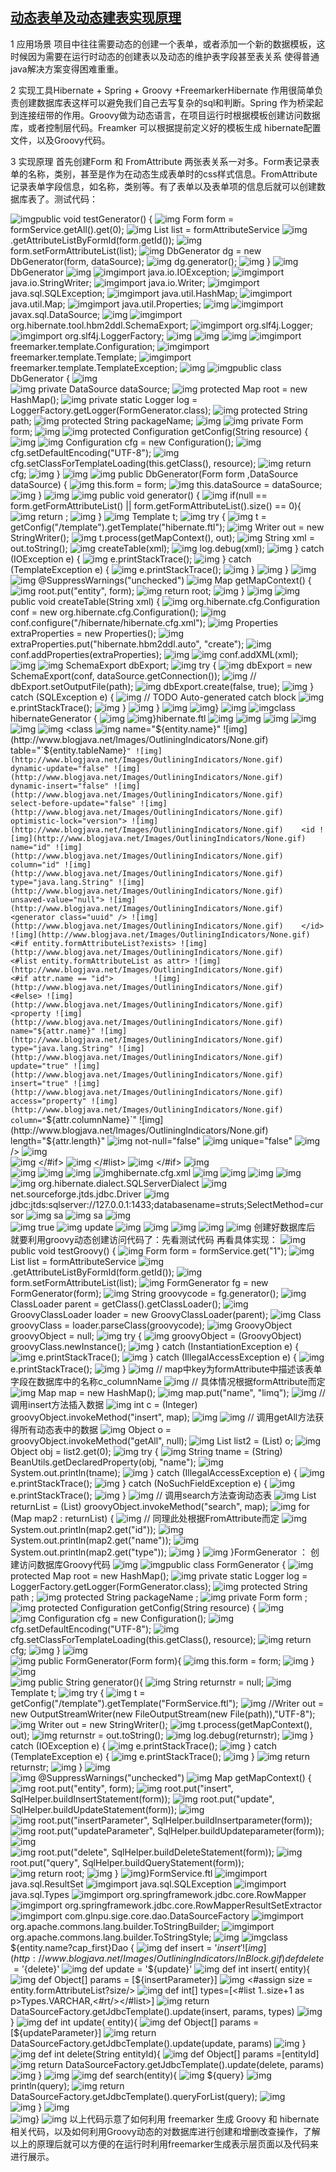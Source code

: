## [动态表单及动态建表实现原理](http://www.blogjava.net/limq/archive/2009/09/19/295690.html)

  1 应用场景
 项目中往往需要动态的创建一个表单，或者添加一个新的数据模板，这时候因为需要在运行时动态的创建表以及动态的维护表字段甚至表关系 使得普通java解决方案变得困难重重。 

  2 实现工具Hibernate + Spring + Groovy +FreemarkerHibernate 作用很简单负责创建数据库表这样可以避免我们自己去写复杂的sql和判断。Spring 作为桥梁起到连接纽带的作用。Groovy做为动态语言，在项目运行时根据模板创建访问数据库，或者控制层代码。Freamker 可以根据提前定义好的模板生成 hibernate配置文件，以及Groovy代码。   
  
  3 实现原理 首先创建Form 和 FromAttribute 两张表关系一对多。Form表记录表单的名称，类别，甚至是作为在动态生成表单时的css样式信息。FromAttribute记录表单字段信息，如名称，类别等。有了表单以及表单项的信息后就可以创建数据库表了。测试代码：
  
![img](http://www.blogjava.net/Images/OutliningIndicators/ExpandedBlockStart.gif)public void testGenerator() {
![img](http://www.blogjava.net/Images/OutliningIndicators/InBlock.gif)    Form form = formService.getAll().get(0);
![img](http://www.blogjava.net/Images/OutliningIndicators/InBlock.gif)    List<FormAttribute> list = formAttributeService
![img](http://www.blogjava.net/Images/OutliningIndicators/InBlock.gif)        .getAttributeListByFormId(form.getId());
![img](http://www.blogjava.net/Images/OutliningIndicators/InBlock.gif)    form.setFormAttributeList(list);
![img](http://www.blogjava.net/Images/OutliningIndicators/InBlock.gif)    DbGenerator dg = new DbGenerator(form, dataSource);
![img](http://www.blogjava.net/Images/OutliningIndicators/InBlock.gif)    dg.generator();
![img](http://www.blogjava.net/Images/OutliningIndicators/ExpandedBlockEnd.gif)  }
![img](http://www.blogjava.net/Images/OutliningIndicators/None.gif)DbGenerator
![img](http://www.blogjava.net/Images/OutliningIndicators/None.gif)
![img](http://www.blogjava.net/Images/OutliningIndicators/None.gif)import java.io.IOException;
![img](http://www.blogjava.net/Images/OutliningIndicators/None.gif)import java.io.StringWriter;
![img](http://www.blogjava.net/Images/OutliningIndicators/None.gif)import java.io.Writer;
![img](http://www.blogjava.net/Images/OutliningIndicators/None.gif)import java.sql.SQLException;
![img](http://www.blogjava.net/Images/OutliningIndicators/None.gif)import java.util.HashMap;
![img](http://www.blogjava.net/Images/OutliningIndicators/None.gif)import java.util.Map;
![img](http://www.blogjava.net/Images/OutliningIndicators/None.gif)import java.util.Properties;
![img](http://www.blogjava.net/Images/OutliningIndicators/None.gif)
![img](http://www.blogjava.net/Images/OutliningIndicators/None.gif)import javax.sql.DataSource;
![img](http://www.blogjava.net/Images/OutliningIndicators/None.gif)
![img](http://www.blogjava.net/Images/OutliningIndicators/None.gif)import org.hibernate.tool.hbm2ddl.SchemaExport;
![img](http://www.blogjava.net/Images/OutliningIndicators/None.gif)import org.slf4j.Logger;
![img](http://www.blogjava.net/Images/OutliningIndicators/None.gif)import org.slf4j.LoggerFactory;
![img](http://www.blogjava.net/Images/OutliningIndicators/None.gif)
![img](http://www.blogjava.net/Images/OutliningIndicators/None.gif)
![img](http://www.blogjava.net/Images/OutliningIndicators/None.gif)
![img](http://www.blogjava.net/Images/OutliningIndicators/None.gif)import freemarker.template.Configuration;
![img](http://www.blogjava.net/Images/OutliningIndicators/None.gif)import freemarker.template.Template;
![img](http://www.blogjava.net/Images/OutliningIndicators/None.gif)import freemarker.template.TemplateException;
![img](http://www.blogjava.net/Images/OutliningIndicators/None.gif)
![img](http://www.blogjava.net/Images/OutliningIndicators/ExpandedBlockStart.gif)public class DbGenerator {
![img](http://www.blogjava.net/Images/OutliningIndicators/InBlock.gif)  
![img](http://www.blogjava.net/Images/OutliningIndicators/InBlock.gif)  private DataSource dataSource;
![img](http://www.blogjava.net/Images/OutliningIndicators/InBlock.gif)  protected Map root = new HashMap();
![img](http://www.blogjava.net/Images/OutliningIndicators/InBlock.gif)  private static Logger log = LoggerFactory.getLogger(FormGenerator.class);
![img](http://www.blogjava.net/Images/OutliningIndicators/InBlock.gif)  protected String path;
![img](http://www.blogjava.net/Images/OutliningIndicators/InBlock.gif)  protected String packageName;
![img](http://www.blogjava.net/Images/OutliningIndicators/InBlock.gif)
![img](http://www.blogjava.net/Images/OutliningIndicators/InBlock.gif)  private Form form;
![img](http://www.blogjava.net/Images/OutliningIndicators/InBlock.gif)
![img](http://www.blogjava.net/Images/OutliningIndicators/ExpandedSubBlockStart.gif)  protected Configuration getConfig(String resource) {
![img](http://www.blogjava.net/Images/OutliningIndicators/InBlock.gif)
![img](http://www.blogjava.net/Images/OutliningIndicators/InBlock.gif)    Configuration cfg = new Configuration();
![img](http://www.blogjava.net/Images/OutliningIndicators/InBlock.gif)    cfg.setDefaultEncoding("UTF-8");
![img](http://www.blogjava.net/Images/OutliningIndicators/InBlock.gif)    cfg.setClassForTemplateLoading(this.getClass(), resource);
![img](http://www.blogjava.net/Images/OutliningIndicators/InBlock.gif)    return cfg;
![img](http://www.blogjava.net/Images/OutliningIndicators/ExpandedSubBlockEnd.gif)  }
![img](http://www.blogjava.net/Images/OutliningIndicators/InBlock.gif)
![img](http://www.blogjava.net/Images/OutliningIndicators/ExpandedSubBlockStart.gif)  public DbGenerator(Form form ,DataSource dataSource) {
![img](http://www.blogjava.net/Images/OutliningIndicators/InBlock.gif)    this.form = form;
![img](http://www.blogjava.net/Images/OutliningIndicators/InBlock.gif)    this.dataSource = dataSource;
![img](http://www.blogjava.net/Images/OutliningIndicators/ExpandedSubBlockEnd.gif)  }
![img](http://www.blogjava.net/Images/OutliningIndicators/InBlock.gif)
![img](http://www.blogjava.net/Images/OutliningIndicators/ExpandedSubBlockStart.gif)  public void generator() {
![img](http://www.blogjava.net/Images/OutliningIndicators/ExpandedSubBlockStart.gif)    if(null == form.getFormAttributeList() || form.getFormAttributeList().size() == 0){
![img](http://www.blogjava.net/Images/OutliningIndicators/InBlock.gif)      return ;
![img](http://www.blogjava.net/Images/OutliningIndicators/ExpandedSubBlockEnd.gif)    }
![img](http://www.blogjava.net/Images/OutliningIndicators/InBlock.gif)    Template t;
![img](http://www.blogjava.net/Images/OutliningIndicators/ExpandedSubBlockStart.gif)    try {
![img](http://www.blogjava.net/Images/OutliningIndicators/InBlock.gif)      t = getConfig("/template").getTemplate("hibernate.ftl");
![img](http://www.blogjava.net/Images/OutliningIndicators/InBlock.gif)      Writer out = new StringWriter();
![img](http://www.blogjava.net/Images/OutliningIndicators/InBlock.gif)      t.process(getMapContext(), out);
![img](http://www.blogjava.net/Images/OutliningIndicators/InBlock.gif)      String xml = out.toString();
![img](http://www.blogjava.net/Images/OutliningIndicators/InBlock.gif)      createTable(xml);
![img](http://www.blogjava.net/Images/OutliningIndicators/InBlock.gif)      log.debug(xml);
![img](http://www.blogjava.net/Images/OutliningIndicators/ExpandedSubBlockStart.gif)    } catch (IOException e) {
![img](http://www.blogjava.net/Images/OutliningIndicators/InBlock.gif)      e.printStackTrace();
![img](http://www.blogjava.net/Images/OutliningIndicators/ExpandedSubBlockStart.gif)    } catch (TemplateException e) {
![img](http://www.blogjava.net/Images/OutliningIndicators/InBlock.gif)      e.printStackTrace();
![img](http://www.blogjava.net/Images/OutliningIndicators/ExpandedSubBlockEnd.gif)    }
![img](http://www.blogjava.net/Images/OutliningIndicators/ExpandedSubBlockEnd.gif)  }
![img](http://www.blogjava.net/Images/OutliningIndicators/InBlock.gif)
![img](http://www.blogjava.net/Images/OutliningIndicators/InBlock.gif)  @SuppressWarnings("unchecked")
![img](http://www.blogjava.net/Images/OutliningIndicators/ExpandedSubBlockStart.gif)  Map getMapContext() {
![img](http://www.blogjava.net/Images/OutliningIndicators/InBlock.gif)    root.put("entity", form);
![img](http://www.blogjava.net/Images/OutliningIndicators/InBlock.gif)    return root;
![img](http://www.blogjava.net/Images/OutliningIndicators/ExpandedSubBlockEnd.gif)  }
![img](http://www.blogjava.net/Images/OutliningIndicators/InBlock.gif)
![img](http://www.blogjava.net/Images/OutliningIndicators/ExpandedSubBlockStart.gif)  public void createTable(String xml) {
![img](http://www.blogjava.net/Images/OutliningIndicators/InBlock.gif)    org.hibernate.cfg.Configuration conf = new org.hibernate.cfg.Configuration();
![img](http://www.blogjava.net/Images/OutliningIndicators/InBlock.gif)    conf.configure("/hibernate/hibernate.cfg.xml");
![img](http://www.blogjava.net/Images/OutliningIndicators/InBlock.gif)    Properties extraProperties = new Properties();
![img](http://www.blogjava.net/Images/OutliningIndicators/InBlock.gif)    extraProperties.put("hibernate.hbm2ddl.auto", "create");
![img](http://www.blogjava.net/Images/OutliningIndicators/InBlock.gif)    conf.addProperties(extraProperties);
![img](http://www.blogjava.net/Images/OutliningIndicators/InBlock.gif)
![img](http://www.blogjava.net/Images/OutliningIndicators/InBlock.gif)    conf.addXML(xml);
![img](http://www.blogjava.net/Images/OutliningIndicators/InBlock.gif)
![img](http://www.blogjava.net/Images/OutliningIndicators/InBlock.gif)    SchemaExport dbExport;
![img](http://www.blogjava.net/Images/OutliningIndicators/ExpandedSubBlockStart.gif)    try {
![img](http://www.blogjava.net/Images/OutliningIndicators/InBlock.gif)      dbExport = new SchemaExport(conf, dataSource.getConnection());
![img](http://www.blogjava.net/Images/OutliningIndicators/InBlock.gif)      // dbExport.setOutputFile(path);
![img](http://www.blogjava.net/Images/OutliningIndicators/InBlock.gif)      dbExport.create(false, true);
![img](http://www.blogjava.net/Images/OutliningIndicators/ExpandedSubBlockStart.gif)    } catch (SQLException e) {
![img](http://www.blogjava.net/Images/OutliningIndicators/InBlock.gif)      // TODO Auto-generated catch block
![img](http://www.blogjava.net/Images/OutliningIndicators/InBlock.gif)      e.printStackTrace();
![img](http://www.blogjava.net/Images/OutliningIndicators/ExpandedSubBlockEnd.gif)    }
![img](http://www.blogjava.net/Images/OutliningIndicators/ExpandedSubBlockEnd.gif)  }
![img](http://www.blogjava.net/Images/OutliningIndicators/InBlock.gif)
![img](http://www.blogjava.net/Images/OutliningIndicators/ExpandedBlockEnd.gif)}
![img](http://www.blogjava.net/Images/OutliningIndicators/None.gif)
![img](http://www.blogjava.net/Images/OutliningIndicators/ExpandedBlockStart.gif)class hibernateGenerator {
![img](http://www.blogjava.net/Images/OutliningIndicators/InBlock.gif)
![img](http://www.blogjava.net/Images/OutliningIndicators/ExpandedBlockEnd.gif)}hibernate.ftl
![img](http://www.blogjava.net/Images/OutliningIndicators/None.gif)<?xml version="1.0" encoding="UTF-8"?>
![img](http://www.blogjava.net/Images/OutliningIndicators/None.gif)
![img](http://www.blogjava.net/Images/OutliningIndicators/None.gif)<!DOCTYPE hibernate-mapping 
![img](http://www.blogjava.net/Images/OutliningIndicators/None.gif) PUBLIC "-//Hibernate/Hibernate Mapping DTD 3.0//EN"
![img](http://www.blogjava.net/Images/OutliningIndicators/None.gif)     "http://hibernate.sourceforge.net/hibernate-mapping-3.0.dtd">
![img](http://www.blogjava.net/Images/OutliningIndicators/None.gif)
![img](http://www.blogjava.net/Images/OutliningIndicators/None.gif)<hibernate-mapping>
![img](http://www.blogjava.net/Images/OutliningIndicators/None.gif)  <class
![img](http://www.blogjava.net/Images/OutliningIndicators/None.gif)    name="${entity.name}"
![img](http://www.blogjava.net/Images/OutliningIndicators/None.gif)    table="`${entity.tableName}`"
![img](http://www.blogjava.net/Images/OutliningIndicators/None.gif)    dynamic-update="false"
![img](http://www.blogjava.net/Images/OutliningIndicators/None.gif)    dynamic-insert="false"
![img](http://www.blogjava.net/Images/OutliningIndicators/None.gif)    select-before-update="false"
![img](http://www.blogjava.net/Images/OutliningIndicators/None.gif)    optimistic-lock="version">
![img](http://www.blogjava.net/Images/OutliningIndicators/None.gif)    <id
![img](http://www.blogjava.net/Images/OutliningIndicators/None.gif)      name="id"
![img](http://www.blogjava.net/Images/OutliningIndicators/None.gif)      column="id"
![img](http://www.blogjava.net/Images/OutliningIndicators/None.gif)      type="java.lang.String"
![img](http://www.blogjava.net/Images/OutliningIndicators/None.gif)      unsaved-value="null">
![img](http://www.blogjava.net/Images/OutliningIndicators/None.gif)      <generator class="uuid" />
![img](http://www.blogjava.net/Images/OutliningIndicators/None.gif)    </id>
![img](http://www.blogjava.net/Images/OutliningIndicators/None.gif)    <#if entity.formAttributeList?exists>
![img](http://www.blogjava.net/Images/OutliningIndicators/None.gif)      <#list entity.formAttributeList as attr>
![img](http://www.blogjava.net/Images/OutliningIndicators/None.gif)        <#if attr.name == "id">        
![img](http://www.blogjava.net/Images/OutliningIndicators/None.gif)        <#else>
![img](http://www.blogjava.net/Images/OutliningIndicators/None.gif)    <property
![img](http://www.blogjava.net/Images/OutliningIndicators/None.gif)      name="${attr.name}"
![img](http://www.blogjava.net/Images/OutliningIndicators/None.gif)      type="java.lang.String"
![img](http://www.blogjava.net/Images/OutliningIndicators/None.gif)      update="true"
![img](http://www.blogjava.net/Images/OutliningIndicators/None.gif)      insert="true"
![img](http://www.blogjava.net/Images/OutliningIndicators/None.gif)      access="property"
![img](http://www.blogjava.net/Images/OutliningIndicators/None.gif)      column="`${attr.columnName}`"
![img](http://www.blogjava.net/Images/OutliningIndicators/None.gif)      length="${attr.length}"
![img](http://www.blogjava.net/Images/OutliningIndicators/None.gif)      not-null="false"
![img](http://www.blogjava.net/Images/OutliningIndicators/None.gif)      unique="false"
![img](http://www.blogjava.net/Images/OutliningIndicators/None.gif)    />
![img](http://www.blogjava.net/Images/OutliningIndicators/None.gif)    
![img](http://www.blogjava.net/Images/OutliningIndicators/None.gif)        </#if>
![img](http://www.blogjava.net/Images/OutliningIndicators/None.gif)      </#list>
![img](http://www.blogjava.net/Images/OutliningIndicators/None.gif)    </#if>
![img](http://www.blogjava.net/Images/OutliningIndicators/None.gif)    
![img](http://www.blogjava.net/Images/OutliningIndicators/None.gif)  </class>
![img](http://www.blogjava.net/Images/OutliningIndicators/None.gif)
![img](http://www.blogjava.net/Images/OutliningIndicators/None.gif)</hibernate-mapping>
![img](http://www.blogjava.net/Images/OutliningIndicators/None.gif)hibernate.cfg.xml
![img](http://www.blogjava.net/Images/OutliningIndicators/None.gif)<!DOCTYPE hibernate-configuration
![img](http://www.blogjava.net/Images/OutliningIndicators/None.gif)  PUBLIC "-//Hibernate/Hibernate Configuration DTD 3.0//EN"
![img](http://www.blogjava.net/Images/OutliningIndicators/None.gif)  "http://hibernate.sourceforge.net/hibernate-configuration-3.0.dtd">
![img](http://www.blogjava.net/Images/OutliningIndicators/None.gif)
![img](http://www.blogjava.net/Images/OutliningIndicators/None.gif)<hibernate-configuration>
![img](http://www.blogjava.net/Images/OutliningIndicators/None.gif)<session-factory>
![img](http://www.blogjava.net/Images/OutliningIndicators/None.gif)    <property name="dialect">org.hibernate.dialect.SQLServerDialect</property>
![img](http://www.blogjava.net/Images/OutliningIndicators/None.gif)  <property name="connection.driver_class">net.sourceforge.jtds.jdbc.Driver</property>
![img](http://www.blogjava.net/Images/OutliningIndicators/None.gif)  <property name="connection.url">jdbc:jtds:sqlserver://127.0.0.1:1433;databasename=struts;SelectMethod=cursor</property>
![img](http://www.blogjava.net/Images/OutliningIndicators/None.gif)  <property name="connection.username">sa</property>
![img](http://www.blogjava.net/Images/OutliningIndicators/None.gif)  <property name="connection.password">sa</property>
![img](http://www.blogjava.net/Images/OutliningIndicators/None.gif)  
![img](http://www.blogjava.net/Images/OutliningIndicators/None.gif)  <property name="show_sql">true</property>
![img](http://www.blogjava.net/Images/OutliningIndicators/None.gif)  <property name="hibernate.hbm2ddl.auto">update</property>
![img](http://www.blogjava.net/Images/OutliningIndicators/None.gif)
![img](http://www.blogjava.net/Images/OutliningIndicators/None.gif)<!-- 
![img](http://www.blogjava.net/Images/OutliningIndicators/None.gif)  <mapping resource="hibernate/FormAttribute.hbm.xml" />
![img](http://www.blogjava.net/Images/OutliningIndicators/None.gif)  <mapping resource="hibernate/Form.hbm.xml" />
![img](http://www.blogjava.net/Images/OutliningIndicators/None.gif)  -->
![img](http://www.blogjava.net/Images/OutliningIndicators/None.gif)</session-factory>
![img](http://www.blogjava.net/Images/OutliningIndicators/None.gif)
![img](http://www.blogjava.net/Images/OutliningIndicators/None.gif)</hibernate-configuration> 创建好数据库后 就要利用groovy动态创建访问代码了：先看测试代码 再看具体实现：
![img](http://www.blogjava.net/Images/OutliningIndicators/ExpandedBlockStart.gif)public void testGroovy() {
![img](http://www.blogjava.net/Images/OutliningIndicators/InBlock.gif)    Form form = formService.get("1");
![img](http://www.blogjava.net/Images/OutliningIndicators/InBlock.gif)    List<FormAttribute> list = formAttributeService
![img](http://www.blogjava.net/Images/OutliningIndicators/InBlock.gif)        .getAttributeListByFormId(form.getId());
![img](http://www.blogjava.net/Images/OutliningIndicators/InBlock.gif)    form.setFormAttributeList(list);
![img](http://www.blogjava.net/Images/OutliningIndicators/InBlock.gif)    FormGenerator fg = new FormGenerator(form);
![img](http://www.blogjava.net/Images/OutliningIndicators/InBlock.gif)    String groovycode = fg.generator();
![img](http://www.blogjava.net/Images/OutliningIndicators/InBlock.gif)    ClassLoader parent = getClass().getClassLoader();
![img](http://www.blogjava.net/Images/OutliningIndicators/InBlock.gif)    GroovyClassLoader loader = new GroovyClassLoader(parent);
![img](http://www.blogjava.net/Images/OutliningIndicators/InBlock.gif)    Class groovyClass = loader.parseClass(groovycode);
![img](http://www.blogjava.net/Images/OutliningIndicators/InBlock.gif)    GroovyObject groovyObject = null;
![img](http://www.blogjava.net/Images/OutliningIndicators/ExpandedSubBlockStart.gif)    try {
![img](http://www.blogjava.net/Images/OutliningIndicators/InBlock.gif)      groovyObject = (GroovyObject) groovyClass.newInstance();
![img](http://www.blogjava.net/Images/OutliningIndicators/ExpandedSubBlockStart.gif)    } catch (InstantiationException e) {
![img](http://www.blogjava.net/Images/OutliningIndicators/InBlock.gif)      e.printStackTrace();
![img](http://www.blogjava.net/Images/OutliningIndicators/ExpandedSubBlockStart.gif)    } catch (IllegalAccessException e) {
![img](http://www.blogjava.net/Images/OutliningIndicators/InBlock.gif)      e.printStackTrace();
![img](http://www.blogjava.net/Images/OutliningIndicators/ExpandedSubBlockEnd.gif)    }
![img](http://www.blogjava.net/Images/OutliningIndicators/InBlock.gif)    // map中key为formAttribute中描述该表单字段在数据库中的名称c_columnName
![img](http://www.blogjava.net/Images/OutliningIndicators/InBlock.gif)    // 具体情况根据formAttribute而定
![img](http://www.blogjava.net/Images/OutliningIndicators/InBlock.gif)    Map map = new HashMap();
![img](http://www.blogjava.net/Images/OutliningIndicators/InBlock.gif)    map.put("name", "limq");
![img](http://www.blogjava.net/Images/OutliningIndicators/InBlock.gif)    // 调用insert方法插入数据
![img](http://www.blogjava.net/Images/OutliningIndicators/InBlock.gif)    int c = (Integer) groovyObject.invokeMethod("insert", map);
![img](http://www.blogjava.net/Images/OutliningIndicators/InBlock.gif)
![img](http://www.blogjava.net/Images/OutliningIndicators/InBlock.gif)    // 调用getAll方法获得所有动态表中的数据
![img](http://www.blogjava.net/Images/OutliningIndicators/InBlock.gif)    Object o = groovyObject.invokeMethod("getAll", null);
![img](http://www.blogjava.net/Images/OutliningIndicators/InBlock.gif)    List list2 = (List) o;
![img](http://www.blogjava.net/Images/OutliningIndicators/InBlock.gif)    Object obj = list2.get(0);
![img](http://www.blogjava.net/Images/OutliningIndicators/ExpandedSubBlockStart.gif)    try {
![img](http://www.blogjava.net/Images/OutliningIndicators/InBlock.gif)      String tname = (String) BeanUtils.getDeclaredProperty(obj, "name");
![img](http://www.blogjava.net/Images/OutliningIndicators/InBlock.gif)      System.out.println(tname);
![img](http://www.blogjava.net/Images/OutliningIndicators/ExpandedSubBlockStart.gif)    } catch (IllegalAccessException e) {
![img](http://www.blogjava.net/Images/OutliningIndicators/InBlock.gif)      e.printStackTrace();
![img](http://www.blogjava.net/Images/OutliningIndicators/ExpandedSubBlockStart.gif)    } catch (NoSuchFieldException e) {
![img](http://www.blogjava.net/Images/OutliningIndicators/InBlock.gif)      e.printStackTrace();
![img](http://www.blogjava.net/Images/OutliningIndicators/ExpandedSubBlockEnd.gif)    }
![img](http://www.blogjava.net/Images/OutliningIndicators/InBlock.gif)    // 调用search方法查询动态表
![img](http://www.blogjava.net/Images/OutliningIndicators/InBlock.gif)    List<Map> returnList = (List) groovyObject.invokeMethod("search", map);
![img](http://www.blogjava.net/Images/OutliningIndicators/ExpandedSubBlockStart.gif)    for (Map map2 : returnList) {
![img](http://www.blogjava.net/Images/OutliningIndicators/InBlock.gif)      // 同理此处根据FromAttribute而定
![img](http://www.blogjava.net/Images/OutliningIndicators/InBlock.gif)      System.out.println(map2.get("id"));
![img](http://www.blogjava.net/Images/OutliningIndicators/InBlock.gif)      System.out.println(map2.get("name"));
![img](http://www.blogjava.net/Images/OutliningIndicators/InBlock.gif)      System.out.println(map2.get("type"));
![img](http://www.blogjava.net/Images/OutliningIndicators/ExpandedSubBlockEnd.gif)    }
![img](http://www.blogjava.net/Images/OutliningIndicators/ExpandedBlockEnd.gif)  }FormGenerator ： 创建访问数据库Groovy代码
![img](http://www.blogjava.net/Images/OutliningIndicators/None.gif)
![img](http://www.blogjava.net/Images/OutliningIndicators/ExpandedBlockStart.gif)public class FormGenerator {
![img](http://www.blogjava.net/Images/OutliningIndicators/InBlock.gif)  protected Map root = new HashMap();
![img](http://www.blogjava.net/Images/OutliningIndicators/InBlock.gif)  private static Logger log = LoggerFactory.getLogger(FormGenerator.class);
![img](http://www.blogjava.net/Images/OutliningIndicators/InBlock.gif)    protected String path ;
![img](http://www.blogjava.net/Images/OutliningIndicators/InBlock.gif)    protected String packageName ;
![img](http://www.blogjava.net/Images/OutliningIndicators/InBlock.gif)    private Form form ; 
![img](http://www.blogjava.net/Images/OutliningIndicators/ExpandedSubBlockStart.gif)    protected Configuration getConfig(String resource) {
![img](http://www.blogjava.net/Images/OutliningIndicators/InBlock.gif)      
![img](http://www.blogjava.net/Images/OutliningIndicators/InBlock.gif)       Configuration cfg = new Configuration();
![img](http://www.blogjava.net/Images/OutliningIndicators/InBlock.gif)      cfg.setDefaultEncoding("UTF-8");
![img](http://www.blogjava.net/Images/OutliningIndicators/InBlock.gif)      cfg.setClassForTemplateLoading(this.getClass(), resource);
![img](http://www.blogjava.net/Images/OutliningIndicators/InBlock.gif)      return cfg;
![img](http://www.blogjava.net/Images/OutliningIndicators/ExpandedSubBlockEnd.gif)    }
![img](http://www.blogjava.net/Images/OutliningIndicators/InBlock.gif)    
![img](http://www.blogjava.net/Images/OutliningIndicators/ExpandedSubBlockStart.gif)    public FormGenerator(Form form){
![img](http://www.blogjava.net/Images/OutliningIndicators/InBlock.gif)      this.form = form;
![img](http://www.blogjava.net/Images/OutliningIndicators/ExpandedSubBlockEnd.gif)    }
![img](http://www.blogjava.net/Images/OutliningIndicators/InBlock.gif)    
![img](http://www.blogjava.net/Images/OutliningIndicators/ExpandedSubBlockStart.gif)    public String generator(){
![img](http://www.blogjava.net/Images/OutliningIndicators/InBlock.gif)      String returnstr = null;
![img](http://www.blogjava.net/Images/OutliningIndicators/InBlock.gif)      Template t;
![img](http://www.blogjava.net/Images/OutliningIndicators/ExpandedSubBlockStart.gif)      try {
![img](http://www.blogjava.net/Images/OutliningIndicators/InBlock.gif)        t = getConfig("/template").getTemplate("FormService.ftl");
![img](http://www.blogjava.net/Images/OutliningIndicators/InBlock.gif)        //Writer out = new OutputStreamWriter(new FileOutputStream(new File(path)),"UTF-8");
![img](http://www.blogjava.net/Images/OutliningIndicators/InBlock.gif)        Writer out = new StringWriter();
![img](http://www.blogjava.net/Images/OutliningIndicators/InBlock.gif)        t.process(getMapContext(), out);
![img](http://www.blogjava.net/Images/OutliningIndicators/InBlock.gif)        returnstr = out.toString();
![img](http://www.blogjava.net/Images/OutliningIndicators/InBlock.gif)        log.debug(returnstr);
![img](http://www.blogjava.net/Images/OutliningIndicators/ExpandedSubBlockStart.gif)      } catch (IOException e) {
![img](http://www.blogjava.net/Images/OutliningIndicators/InBlock.gif)        e.printStackTrace();
![img](http://www.blogjava.net/Images/OutliningIndicators/ExpandedSubBlockStart.gif)      } catch (TemplateException e) {
![img](http://www.blogjava.net/Images/OutliningIndicators/InBlock.gif)        e.printStackTrace();
![img](http://www.blogjava.net/Images/OutliningIndicators/ExpandedSubBlockEnd.gif)      }
![img](http://www.blogjava.net/Images/OutliningIndicators/InBlock.gif)      return returnstr;
![img](http://www.blogjava.net/Images/OutliningIndicators/ExpandedSubBlockEnd.gif)    }
![img](http://www.blogjava.net/Images/OutliningIndicators/InBlock.gif)    
![img](http://www.blogjava.net/Images/OutliningIndicators/InBlock.gif)    @SuppressWarnings("unchecked")
![img](http://www.blogjava.net/Images/OutliningIndicators/ExpandedSubBlockStart.gif)    Map getMapContext() {
![img](http://www.blogjava.net/Images/OutliningIndicators/InBlock.gif)      root.put("entity", form);
![img](http://www.blogjava.net/Images/OutliningIndicators/InBlock.gif)      root.put("insert", SqlHelper.buildInsertStatement(form));
![img](http://www.blogjava.net/Images/OutliningIndicators/InBlock.gif)      root.put("update", SqlHelper.buildUpdateStatement(form));
![img](http://www.blogjava.net/Images/OutliningIndicators/InBlock.gif)      
![img](http://www.blogjava.net/Images/OutliningIndicators/InBlock.gif)      root.put("insertParameter", SqlHelper.buildInsertparameter(form));
![img](http://www.blogjava.net/Images/OutliningIndicators/InBlock.gif)      root.put("updateParameter", SqlHelper.buildUpdateparameter(form));
![img](http://www.blogjava.net/Images/OutliningIndicators/InBlock.gif)      
![img](http://www.blogjava.net/Images/OutliningIndicators/InBlock.gif)      root.put("delete", SqlHelper.buildDeleteStatement(form));
![img](http://www.blogjava.net/Images/OutliningIndicators/InBlock.gif)      root.put("query", SqlHelper.buildQueryStatement(form));  
![img](http://www.blogjava.net/Images/OutliningIndicators/InBlock.gif)      return root;
![img](http://www.blogjava.net/Images/OutliningIndicators/ExpandedSubBlockEnd.gif)    }
![img](http://www.blogjava.net/Images/OutliningIndicators/ExpandedBlockEnd.gif)}FormService.ftl
![img](http://www.blogjava.net/Images/OutliningIndicators/None.gif)import java.sql.ResultSet
![img](http://www.blogjava.net/Images/OutliningIndicators/None.gif)import java.sql.SQLException
![img](http://www.blogjava.net/Images/OutliningIndicators/None.gif)import java.sql.Types 
![img](http://www.blogjava.net/Images/OutliningIndicators/None.gif)import org.springframework.jdbc.core.RowMapper
![img](http://www.blogjava.net/Images/OutliningIndicators/None.gif)import org.springframework.jdbc.core.RowMapperResultSetExtractor
![img](http://www.blogjava.net/Images/OutliningIndicators/None.gif)import com.glnpu.sige.core.dao.DataSourceFactory
![img](http://www.blogjava.net/Images/OutliningIndicators/None.gif)import org.apache.commons.lang.builder.ToStringBuilder;
![img](http://www.blogjava.net/Images/OutliningIndicators/None.gif)import org.apache.commons.lang.builder.ToStringStyle;
![img](http://www.blogjava.net/Images/OutliningIndicators/None.gif)
![img](http://www.blogjava.net/Images/OutliningIndicators/ExpandedBlockStart.gif)class ${entity.name?cap_first}Dao {
![img](http://www.blogjava.net/Images/OutliningIndicators/InBlock.gif)   def insert = '${insert}'
![img](http://www.blogjava.net/Images/OutliningIndicators/InBlock.gif)   def delete = '${delete}'
![img](http://www.blogjava.net/Images/OutliningIndicators/InBlock.gif)   def update = '${update}'
![img](http://www.blogjava.net/Images/OutliningIndicators/ExpandedSubBlockStart.gif)   def int insert( entity){
![img](http://www.blogjava.net/Images/OutliningIndicators/ExpandedSubBlockStart.gif)    def Object[] params = [${insertParameter}]
![img](http://www.blogjava.net/Images/OutliningIndicators/InBlock.gif)    <#assign size = entity.formAttributeList?size/>
![img](http://www.blogjava.net/Images/OutliningIndicators/InBlock.gif)    def int[] types=[<#list 1..size+1 as p>Types.VARCHAR,<#rt/></#list>]
![img](http://www.blogjava.net/Images/OutliningIndicators/InBlock.gif)    return DataSourceFactory.getJdbcTemplate().update(insert, params, types)
![img](http://www.blogjava.net/Images/OutliningIndicators/ExpandedSubBlockEnd.gif)  }
![img](http://www.blogjava.net/Images/OutliningIndicators/ExpandedSubBlockStart.gif)   def int update( entity){
![img](http://www.blogjava.net/Images/OutliningIndicators/ExpandedSubBlockStart.gif)    def Object[] params = [${updateParameter}]
![img](http://www.blogjava.net/Images/OutliningIndicators/InBlock.gif)    return DataSourceFactory.getJdbcTemplate().update(update, params)
![img](http://www.blogjava.net/Images/OutliningIndicators/ExpandedSubBlockEnd.gif)  }
![img](http://www.blogjava.net/Images/OutliningIndicators/ExpandedSubBlockStart.gif)   def int delete(String entityId){
![img](http://www.blogjava.net/Images/OutliningIndicators/InBlock.gif)    def Object[] params =[entityId]
![img](http://www.blogjava.net/Images/OutliningIndicators/InBlock.gif)    return DataSourceFactory.getJdbcTemplate().update(delete, params)
![img](http://www.blogjava.net/Images/OutliningIndicators/ExpandedSubBlockEnd.gif)  }
![img](http://www.blogjava.net/Images/OutliningIndicators/InBlock.gif)
![img](http://www.blogjava.net/Images/OutliningIndicators/ExpandedSubBlockStart.gif)  def search(entity){
![img](http://www.blogjava.net/Images/OutliningIndicators/ExpandedSubBlockStart.gif)    ${query}
![img](http://www.blogjava.net/Images/OutliningIndicators/InBlock.gif)    println(query);
![img](http://www.blogjava.net/Images/OutliningIndicators/InBlock.gif)    return DataSourceFactory.getJdbcTemplate().queryForList(query);
![img](http://www.blogjava.net/Images/OutliningIndicators/InBlock.gif)    
![img](http://www.blogjava.net/Images/OutliningIndicators/ExpandedSubBlockEnd.gif)  }
![img](http://www.blogjava.net/Images/OutliningIndicators/InBlock.gif)  
![img](http://www.blogjava.net/Images/OutliningIndicators/ExpandedBlockEnd.gif)}
![img](http://www.blogjava.net/Images/OutliningIndicators/None.gif) 
  以上代码示意了如何利用 freemarker 生成 Groovy 和 hibernate 相关代码，以及如何利用Groovy动态的对数据库进行创建和增删改查操作，了解以上的原理后就可以方便的在运行时利用freemarker生成表示层页面以及代码来进行展示。